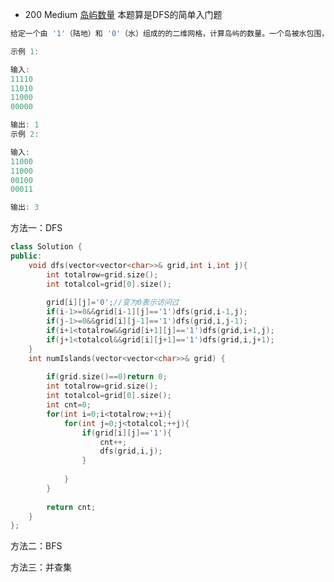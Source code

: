 - 200 Medium [岛屿数量](https://leetcode-cn.com/problems/number-of-islands/solution/dfs-bfs-bing-cha-ji-python-dai-ma-java-dai-ma-by-l/) 
本题算是DFS的简单入门题
```c++
给定一个由 '1'（陆地）和 '0'（水）组成的的二维网格，计算岛屿的数量。一个岛被水包围，并且它是通过水平方向或垂直方向上相邻的陆地连接而成的。你可以假设网格的四个边均被水包围。

示例 1:

输入:
11110
11010
11000
00000

输出: 1
示例 2:

输入:
11000
11000
00100
00011

输出: 3
```

方法一：DFS
```c++
class Solution {
public:
    void dfs(vector<vector<char>>& grid,int i,int j){
        int totalrow=grid.size();
        int totalcol=grid[0].size(); 
         
        grid[i][j]='0';//变为0表示访问过
        if(i-1>=0&&grid[i-1][j]=='1')dfs(grid,i-1,j);
        if(j-1>=0&&grid[i][j-1]=='1')dfs(grid,i,j-1);
        if(i+1<totalrow&&grid[i+1][j]=='1')dfs(grid,i+1,j);
        if(j+1<totalcol&&grid[i][j+1]=='1')dfs(grid,i,j+1);
    }
    int numIslands(vector<vector<char>>& grid) {
        
        if(grid.size()==0)return 0;
        int totalrow=grid.size();
        int totalcol=grid[0].size();
        int cnt=0;
        for(int i=0;i<totalrow;++i){
            for(int j=0;j<totalcol;++j){
                if(grid[i][j]=='1'){
                    cnt++;
                    dfs(grid,i,j);
                }
                
            }
        }
        
        return cnt;
    }
};
```
方法二：BFS

方法三：并查集
